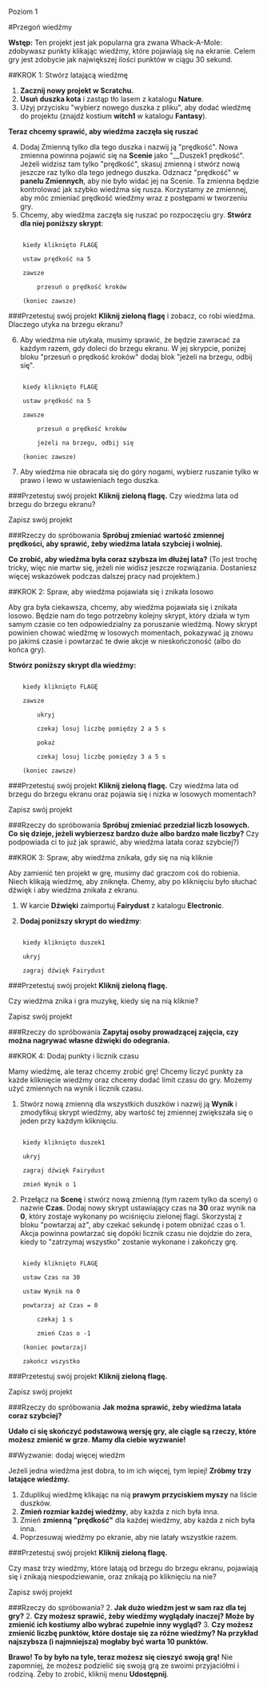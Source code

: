 Poziom 1

#Przegoń wiedźmy

__Wstęp:__
Ten projekt jest jak popularna gra zwana Whack-A-Mole: zdobywasz punkty klikając wiedźmy, które pojawiają się na ekranie. Celem gry jest zdobycie jak największej ilości punktów w ciągu 30 sekund.

##KROK 1: Stwórz latającą wiedźmę

1. __Zacznij nowy projekt w Scratchu.__
2. __Usuń duszka kota__ i zastąp tło lasem z katalogu __Nature__.
3. Użyj przycisku "wybierz nowego duszka z pliku", aby dodać wiedźmę do projektu (znajdź kostium __witch1__ w katalogu __Fantasy__).

__Teraz chcemy sprawić, aby wiedźma zaczęła się ruszać__

4. Dodaj Zmienną tylko dla tego duszka i nazwij ją "prędkość".
Nowa zmienna powinna pojawić się na __Scenie__ jako "__Duszek1 prędkość".
Jeżeli widzisz tam tylko "prędkość", skasuj zmienną i stwórz nową jeszcze raz tylko dla tego jednego duszka. 
Odznacz "prędkość" w __panelu Zmiennych__, aby nie było widać jej na Scenie.
Ta zmienna będzie kontrolować jak szybko wiedźma się rusza. Korzystamy ze zmiennej, aby móc zmieniać prędkość wiedźmy wraz z postępami w tworzeniu gry.
5. Chcemy, aby wiedźma zaczęła się ruszać po rozpoczęciu gry. __Stwórz dla niej poniższy skrypt__:

```scratch

	kiedy kliknięto FLAGĘ

	ustaw prędkość na 5

	zawsze

		przesuń o prędkość kroków

	(koniec zawsze)
```
		
###Przetestuj swój projekt
__Kliknij zieloną flagę__ i zobacz, co robi wiedźma. Dlaczego utyka na brzegu ekranu?

6. Aby wiedźma nie utykała, musimy sprawić, że będzie zawracać za każdym razem, gdy doleci do brzegu ekranu. W jej skrypcie, poniżej bloku "przesuń o prędkość kroków" dodaj blok "jeżeli na brzegu, odbij się".


```scratch

	kiedy kliknięto FLAGĘ
	
	ustaw prędkość na 5

	zawsze

		przesuń o prędkość kroków

		jeżeli na brzegu, odbij się

	(koniec zawsze)
```

7. Aby wiedźma nie obracała się do góry nogami, wybierz ruszanie tylko w prawo i lewo w ustawieniach tego duszka. 

###Przetestuj swój projekt
__Kliknij zieloną flagę.__
Czy wiedźma lata od brzegu do brzegu ekranu?

Zapisz swój projekt

###Rzeczy do spróbowania
__Spróbuj zmieniać wartość zmiennej prędkości, aby sprawić, żeby wiedźma latała szybciej i wolniej.__

__Co zrobić, aby wiedźma była coraz szybsza im dłużej lata?__
(To jest trochę tricky, więc nie martw się, jeżeli nie widisz jeszcze rozwiązania. Dostaniesz więcej wskazówek podczas dalszej pracy nad projektem.)

##KROK 2: Spraw, aby wiedźma pojawiała się i znikała losowo

Aby gra była ciekawsza, chcemy, aby wiedźma pojawiała się i znikała losowo. Będzie nam do tego potrzebny kolejny skrypt, który działa w tym samym czasie co ten odpowiedzialny za poruszanie wiedźmą. Nowy skrypt powinien chować wiedźmę w losowych momentach, pokazywać ją znowu po jakimś czasie i powtarzać te dwie akcje w nieskończoność (albo do końca gry).

__Stwórz poniższy skrypt dla wiedźmy:__

```scratch

	kiedy kliknięto FLAGĘ

	zawsze

		ukryj

		czekaj losuj liczbę pomiędzy 2 a 5 s

		pokaż

		czekaj losuj liczbę pomiędzy 3 a 5 s

	(koniec zawsze)
```
###Przetestuj swój projekt
__Kliknij zieloną flagę.__
Czy wiedźma lata od brzegu do brzegu ekranu oraz pojawia się i nizka w losowych momentach?

Zapisz swój projekt

###Rzeczy do spróbowania
__Spróbuj zmieniać przedział liczb losowych. Co się dzieje, jeżeli wybierzesz bardzo duże albo bardzo małe liczby?__
Czy podpowiada ci to już jak sprawić, aby wiedźma latała coraz szybciej?)

##KROK 3: Spraw, aby wiedźma znikała, gdy się na nią kliknie

Aby zamienić ten projekt w grę, musimy dać graczom coś do robienia. Niech klikają wiedźmę, aby zniknęła. Chemy, aby po kliknięciu było słuchać dźwięk i aby wiedźma znikała z ekranu.

1. W karcie __Dźwięki__ zaimportuj __Fairydust__ z katalogu __Electronic__. 

2. __Dodaj poniższy skrypt do wiedźmy__:

```scratch

	kiedy kliknięto duszek1

	ukryj

	zagraj dźwięk Fairydust
```
###Przetestuj swój projekt
__Kliknij zieloną flagę.__

Czy wiedźma znika i gra muzykę, kiedy się na nią kliknie?

Zapisz swój projekt

###Rzeczy do spróbowania
__Zapytaj osoby prowadzącej zajęcia, czy można nagrywać własne dźwięki do odegrania.__

##KROK 4: Dodaj punkty i licznik czasu

Mamy wiedźmę, ale teraz chcemy zrobić grę! Chcemy liczyć punkty za każde kliknięcie wiedźmy oraz chcemy dodać limit czasu do gry. Możemy użyć zmiennych na wynik i licznik czasu.

1. Stwórz nową zmienną dla wszystkich duszków i nazwij ją __Wynik__ i zmodyfikuj skrypt wiedźmy, aby wartość tej zmiennej zwiększała się o jeden przy każdym kliknięciu.

```scratch

	kiedy kliknięto duszek1

	ukryj

	zagraj dźwięk Fairydust

	zmień Wynik o 1
```

2. Przełącz na __Scenę__ i stwórz nową zmienną (tym razem tylko da sceny) o nazwie __Czas__. Dodaj nowy skrypt ustawiający czas na __30__ oraz wynik na __0__, który zostaje wykonany po wciśnięciu zielonej flagi. Skorzystaj z bloku "powtarzaj aż", aby czekać sekundę i potem obniżać czas o 1. Akcja powinna powtarzać się dopóki licznik czasu nie dojdzie do zera, kiedy to "zatrzymaj wszystko" zostanie wykonane i zakończy grę.

```scratch

	kiedy kliknięto FLAGĘ

	ustaw Czas na 30

	ustaw Wynik na 0

	powtarzaj aż Czas = 0

		czekaj 1 s

		zmień Czas o -1

	(koniec powtarzaj)

	zakończ wszystko
```


###Przetestuj swój projekt
__Kliknij zieloną flagę.__

Zapisz swój projekt

###Rzeczy do spróbowania
__Jak można sprawić, żeby wiedźma latała coraz szybciej?__

__Udało ci się skończyć podstawową wersję gry, ale ciągle są rzeczy, które możesz zmienić w grze. Mamy dla ciebie wyzwanie!__

##Wyzwanie: dodaj więcej wiedźm

Jeżeli jedna wiedźma jest dobra, to im ich więcej, tym lepiej! __Zróbmy trzy latające wiedźmy.__

1. Zduplikuj wiedźmę klikając na nią __prawym przyciskiem myszy__ na liście duszków.
2. __Zmień rozmiar każdej wiedźmy__, aby każda z nich była inna.
3. Zmień __zmienną "prędkość"__ dla każdej wiedźmy, aby każda z nich była inna.
4. Poprzesuwaj wiedźmy po ekranie, aby nie latały wszystkie razem.

###Przetestuj swój projekt
__Kliknij zieloną flagę.__

Czy masz trzy wiedźmy, które latają od brzegu do brzegu ekranu, pojawiają się i znikają niespodziewanie, oraz znikają po kliknięciu na nie?

Zapisz swój projekt

###Rzeczy do spróbowania?
2. __Jak dużo wiedźm jest w sam raz dla tej gry?__
2. __Czy możesz sprawić, żeby wiedźmy wyglądały inaczej? Może by zmienić ich kostiumy albo wybrać zupełnie inny wygląd?__
3. __Czy możesz zmienić liczbę punktów, które dostaje się za różne wiedźmy? Na przykład najszybsza (i najmniejsza) mogłaby być warta 10 punktów.__


__Brawo! To by było na tyle, teraz możesz się cieszyć swoją grą!__
Nie zapomniej, że możesz podzielić się swoją grą ze swoimi przyjaciółmi i rodziną. Żeby to zrobić, kliknij menu __Udostępnij__.